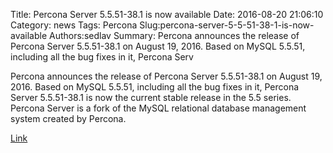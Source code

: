 Title: Percona Server 5.5.51-38.1 is now available
Date: 2016-08-20 21:06:10
Category: news
Tags: Percona
Slug:percona-server-5-5-51-38-1-is-now-available
Authors:sedlav
Summary: Percona announces the release of Percona Server 5.5.51-38.1 on August 19, 2016. Based on MySQL 5.5.51, including all the bug fixes in it, Percona Serv

Percona announces the release of Percona Server 5.5.51-38.1 on August 19, 2016. Based on MySQL 5.5.51, including all the bug fixes in it, Percona Server 5.5.51-38.1 is now the current stable release in the 5.5 series.
Percona Server is a fork of the MySQL relational database management system created by Percona.

[Link](https://www.percona.com/blog/2016/08/19/percona-server-5-5-51-38-1-is-now-available/)
